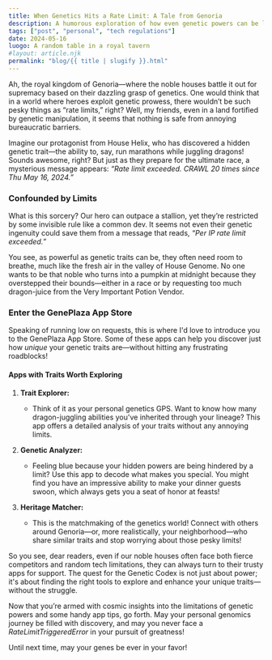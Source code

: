 ```yaml
---
title: When Genetics Hits a Rate Limit: A Tale from Genoria
description: A humorous exploration of how even genetic powers can be limited—sometimes by pesky technicalities!
tags: ["post", "personal", "tech regulations"]
date: 2024-05-16
luogo: A random table in a royal tavern
#layout: article.njk
permalink: "blog/{{ title | slugify }}.html"
---
```


Ah, the royal kingdom of Genoria—where the noble houses battle it out for supremacy based on their dazzling grasp of genetics. One would think that in a world where heroes exploit genetic prowess, there wouldn’t be such pesky things as “rate limits,” right? Well, my friends, even in a land fortified by genetic manipulation, it seems that nothing is safe from annoying bureaucratic barriers.

Imagine our protagonist from House Helix, who has discovered a hidden genetic trait—the ability to, say, run marathons while juggling dragons! Sounds awesome, right? But just as they prepare for the ultimate race, a mysterious message appears: *“Rate limit exceeded. CRAWL 20 times since Thu May 16, 2024.”*

### Confounded by Limits

What is this sorcery? Our hero can outpace a stallion, yet they’re restricted by some invisible rule like a common dev. It seems not even their genetic ingenuity could save them from a message that reads, *“Per IP rate limit exceeded.”*

You see, as powerful as genetic traits can be, they often need room to breathe, much like the fresh air in the valley of House Genome. No one wants to be that noble who turns into a pumpkin at midnight because they overstepped their bounds—either in a race or by requesting too much dragon-juice from the Very Important Potion Vendor.

### Enter the GenePlaza App Store

Speaking of running low on requests, this is where I'd love to introduce you to the GenePlaza App Store. Some of these apps can help you discover just how *unique* your genetic traits are—without hitting any frustrating roadblocks!

#### Apps with Traits Worth Exploring

1. **Trait Explorer:**
   - Think of it as your personal genetics GPS. Want to know how many dragon-juggling abilities you've inherited through your lineage? This app offers a detailed analysis of your traits without any annoying limits.

2. **Genetic Analyzer:**
   - Feeling blue because your hidden powers are being hindered by a limit? Use this app to decode what makes you special. You might find you have an impressive ability to make your dinner guests swoon, which always gets you a seat of honor at feasts!

3. **Heritage Matcher:**
   - This is the matchmaking of the genetics world! Connect with others around Genoria—or, more realistically, your neighborhood—who share similar traits and stop worrying about those pesky limits!

So you see, dear readers, even if our noble houses often face both fierce competitors and random tech limitations, they can always turn to their trusty apps for support. The quest for the Genetic Codex is not just about power; it's about finding the right tools to explore and enhance your unique traits—without the struggle.

Now that you’re armed with cosmic insights into the limitations of genetic powers and some handy app tips, go forth. May your personal genomics journey be filled with discovery, and may you never face a *RateLimitTriggeredError* in your pursuit of greatness! 

Until next time, may your genes be ever in your favor!